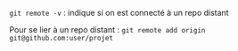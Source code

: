 `git remote -v` : indique si on est connecté à un repo distant

Pour se lier à un repo distant : `git remote add origin git@github.com:user/projet`

